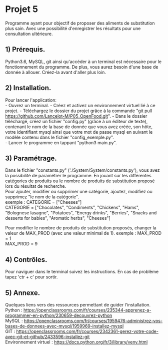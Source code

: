 # Projet 5
Programme ayant pour objectif de proposer des aliments de substitution plus sain. Avec une possibilité d'enregistrer les résultats pour une consultation ultérieure.

## 1) Prérequis.
Python3.6, MySQL, git ainsi qu'accéder à un terminal  est nécessaire pour le fonctionnement du programme. De plus, vous aurez besoin d'une base de donnée à allouer. Créez-la avant d'aller plus loin.  

## 2) Installation.
Pour lancer l'application:  
	- Ouvrez un terminal.
	- Créez et activez un environnement virtuel lié à ce projet.
	- Téléchargez le dossier du projet grâce à la commande "git pull https://github.com/Lancelot-M/P05_OpenFood.git".
	- Dans le dossier téléchargé, créez un fichier "config.py" (grâce à un éditeur de texte), contenant le nom de la base de donnée que vous avez créée, son hôte, votre identifiant mysql ainsi que votre mot de passe mysql en suivant le modèle contenu dans le fichier "config_exemple.py".  
	- Lancer le programme en tappant "python3 main.py".    

## 3) Paramétrage.
Dans le fichier "constants.py" ('./System/System/constants.py'), vous avez la possibilité de paramétrer le programme. En jouant sur les différentes catégories de produits ou le nombre de produits de substitution proposé lors du résultat de recherche.  
Pour ajouter, modifier ou supprimer une catégorie, ajoutez, modifiez ou supprimez "le nom de la catégorie".  
exemple : CATEGORIE = ["Cheeses"]  
	  CATEGORIE = ["Chocolates", "Condiments", "Chickens", "Hams", "Bolognese lasagne", "Potatoes", "Energy drinks", "Berries", "Snacks and desserts for babies", "Aromatic herbs", "Cheeses"]  
	  
Pour modifier le nombre de produits de substitution proposés, changer la valeur de MAX_PROD (avec une valeur minimal de 1).
exemple : MAX_PROD = 1  
	  MAX_PROD = 9  

## 4) Contrôles.
Pour naviguer dans le terminal suivez les instructions.
En cas de problème tapez 'ctr + c' pour sortir.

## 5) Annexe.
Quelques liens vers des ressources permettant de guider l'installation.  
Python : https://openclassrooms.com/fr/courses/235344-apprenez-a-programmer-en-python/230659-decouvrez-python  
MySQL : https://openclassrooms.com/fr/courses/1959476-administrez-vos-bases-de-donnees-avec-mysql/1959969-installez-mysql  
GIT : https://openclassrooms.com/fr/courses/2342361-gerez-votre-code-avec-git-et-github/2433596-installez-git  
Environnement virtuel : https://docs.python.org/fr/3/library/venv.html
